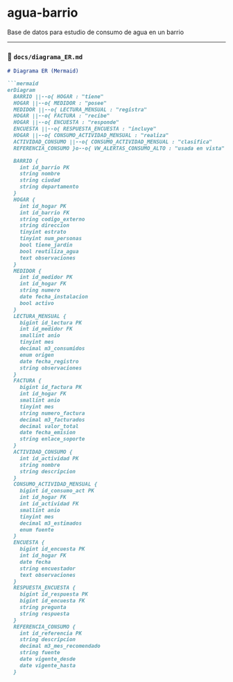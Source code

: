 # agua-barrio
Base de datos para estudio de consumo de agua en un barrio

---

### 📌 `docs/diagrama_ER.md`
```markdown
# Diagrama ER (Mermaid)

```mermaid
erDiagram
  BARRIO ||--o{ HOGAR : "tiene"
  HOGAR ||--o{ MEDIDOR : "posee"
  MEDIDOR ||--o{ LECTURA_MENSUAL : "registra"
  HOGAR ||--o{ FACTURA : "recibe"
  HOGAR ||--o{ ENCUESTA : "responde"
  ENCUESTA ||--o{ RESPUESTA_ENCUESTA : "incluye"
  HOGAR ||--o{ CONSUMO_ACTIVIDAD_MENSUAL : "realiza"
  ACTIVIDAD_CONSUMO ||--o{ CONSUMO_ACTIVIDAD_MENSUAL : "clasifica"
  REFERENCIA_CONSUMO }o--o{ VW_ALERTAS_CONSUMO_ALTO : "usada en vista"

  BARRIO {
    int id_barrio PK
    string nombre
    string ciudad
    string departamento
  }
  HOGAR {
    int id_hogar PK
    int id_barrio FK
    string codigo_externo
    string direccion
    tinyint estrato
    tinyint num_personas
    bool tiene_jardin
    bool reutiliza_agua
    text observaciones
  }
  MEDIDOR {
    int id_medidor PK
    int id_hogar FK
    string numero
    date fecha_instalacion
    bool activo
  }
  LECTURA_MENSUAL {
    bigint id_lectura PK
    int id_medidor FK
    smallint anio
    tinyint mes
    decimal m3_consumidos
    enum origen
    date fecha_registro
    string observaciones
  }
  FACTURA {
    bigint id_factura PK
    int id_hogar FK
    smallint anio
    tinyint mes
    string numero_factura
    decimal m3_facturados
    decimal valor_total
    date fecha_emision
    string enlace_soporte
  }
  ACTIVIDAD_CONSUMO {
    int id_actividad PK
    string nombre
    string descripcion
  }
  CONSUMO_ACTIVIDAD_MENSUAL {
    bigint id_consumo_act PK
    int id_hogar FK
    int id_actividad FK
    smallint anio
    tinyint mes
    decimal m3_estimados
    enum fuente
  }
  ENCUESTA {
    bigint id_encuesta PK
    int id_hogar FK
    date fecha
    string encuestador
    text observaciones
  }
  RESPUESTA_ENCUESTA {
    bigint id_respuesta PK
    bigint id_encuesta FK
    string pregunta
    string respuesta
  }
  REFERENCIA_CONSUMO {
    int id_referencia PK
    string descripcion
    decimal m3_mes_recomendado
    string fuente
    date vigente_desde
    date vigente_hasta
  }
